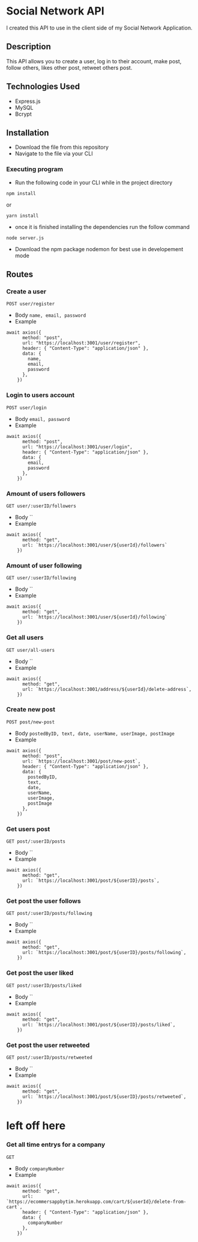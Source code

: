 # Social Network API

I created this API to use in the client side of my Social Network Application.

## Description

This API allows you to create a user, log in to their account, make post, follow others, likes other post, retweet others post.

## Technologies Used

- Express.js
- MySQL
- Bcrypt

## Installation

- Download the file from this repository
- Navigate to the file via your CLI

### Executing program

- Run the following code in your CLI while in the project directory

```
npm install
```

or

```
yarn install
```

- once it is finished installing the dependencies run the follow command

```
node server.js
```

- Download the npm package nodemon for best use in developement mode

## Routes

### Create a user

`POST user/register`

- Body
  `name, email, password`
- Example

```
await axios({
      method: "post",
      url: "https://localhost:3001/user/register",
      header: { "Content-Type": "application/json" },
      data: {
        name,
        email,
        password
      },
    })
```

### Login to users account

`POST user/login`

- Body
  `email, password`
- Example

```
await axios({
      method: "post",
      url: "https://localhost:3001/user/login",
      header: { "Content-Type": "application/json" },
      data: {
        email,
        password
      },
    })
```

### Amount of users followers

`GET user/:userID/followers`

- Body
  ``
- Example

```
await axios({
      method: "get",
      url: `https://localhost:3001/user/${userId}/followers`
    })
```

### Amount of user following

`GET user/:userID/following`

- Body
  ``
- Example

```
await axios({
      method: "get",
      url: `https://localhost:3001/user/${userId}/following`
    })
```

### Get all users

`GET user/all-users`

- Body
  ``
- Example

```
await axios({
      method: "get",
      url: `https://localhost:3001/address/${userId}/delete-address`,
    })
```

### Create new post

`POST post/new-post`

- Body
  `postedByID, text, date, userName, userImage, postImage`
- Example

```
await axios({
      method: "post",
      url: `https://localhost:3001/post/new-post`,
      header: { "Content-Type": "application/json" },
      data: {
        postedByID,
        text,
        date,
        userName,
        userImage,
        postImage
      },
    })
```

### Get users post

`GET post/:userID/posts`

- Body
  ``
- Example

```
await axios({
      method: "get",
      url: `https://localhost:3001/post/${userID}/posts`,
    })
```

### Get post the user follows

`GET post/:userID/posts/following`

- Body
  ``
- Example

```
await axios({
      method: "get",
      url: `https://localhost:3001/post/${userID}/posts/following`,
    })
```

### Get post the user liked

`GET post/:userID/posts/liked`

- Body
  ``
- Example

```
await axios({
      method: "get",
      url: `https://localhost:3001/post/${userID}/posts/liked`,
    })
```

### Get post the user retweeted

`GET post/:userID/posts/retweeted`

- Body
  ``
- Example

```
await axios({
      method: "get",
      url: `https://localhost:3001/post/${userID}/posts/retweeted`,
    })
```

# left off here

### Get all time entrys for a company

`GET`

- Body
  `companyNumber`
- Example

```
await axios({
      method: "get",
      url: `https://ecommersappbytim.herokuapp.com/cart/${userId}/delete-from-cart`,
      header: { "Content-Type": "application/json" },
      data: {
        companyNumber
      },
    })
```
